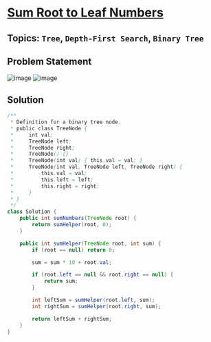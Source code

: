 # [Sum Root to Leaf Numbers](https://leetcode.com/problems/sum-root-to-leaf-numbers/description/?envType=study-plan-v2&envId=top-interview-150)
## Topics: `Tree`, `Depth-First Search`, `Binary Tree`
## Problem Statement
![image](https://github.com/SiddhantKumarMaurya/LeetCode_Questions/assets/107787014/b062afcf-f5e3-452a-8979-676d61703f07)
![image](https://github.com/SiddhantKumarMaurya/LeetCode_Questions/assets/107787014/b38b5565-faf7-4efd-a744-1b9c6747f626)
## Solution
```java
/**
 * Definition for a binary tree node.
 * public class TreeNode {
 *     int val;
 *     TreeNode left;
 *     TreeNode right;
 *     TreeNode() {}
 *     TreeNode(int val) { this.val = val; }
 *     TreeNode(int val, TreeNode left, TreeNode right) {
 *         this.val = val;
 *         this.left = left;
 *         this.right = right;
 *     }
 * }
 */
class Solution {
    public int sumNumbers(TreeNode root) {
        return sumHelper(root, 0);
    }

    public int sumHelper(TreeNode root, int sum) {
        if (root == null) return 0;

        sum = sum * 10 + root.val;

        if (root.left == null && root.right == null) {
            return sum;
        }

        int leftSum = sumHelper(root.left, sum);
        int rightSum = sumHelper(root.right, sum);

        return leftSum + rightSum;
    }
}
```
